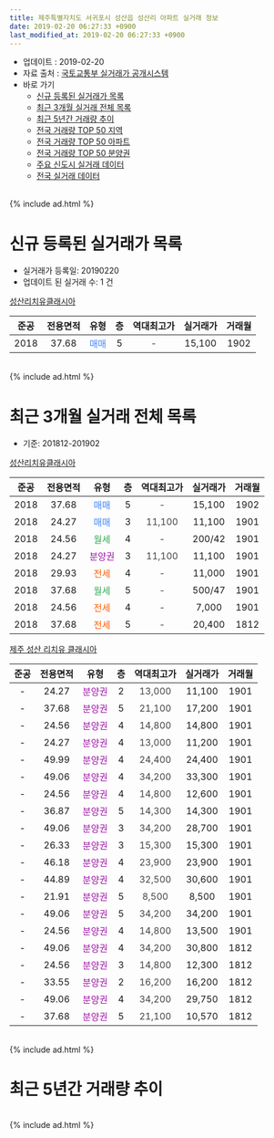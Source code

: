 ```yaml
---
title: 제주특별자치도 서귀포시 성산읍 성산리 아파트 실거래 정보
date: 2019-02-20 06:27:33 +0900
last_modified_at: 2019-02-20 06:27:33 +0900
---
```


* 업데이트 : 2019-02-20
* 자료 출처 : [국토교통부 실거래가 공개시스템](http://rt.molit.go.kr)
* 바로 가기
    * [신규 등록된 실거래가 목록](#신규-등록된-실거래가-목록)
    * [최근 3개월 실거래 전체 목록](#최근-3개월-실거래-전체-목록)
    * [최근 5년간 거래량 추이](#최근-5년간-거래량-추이)
    * [전국 거래량 TOP 50 지역](https://inasie.github.io/apt-trade-info/최근-3개월-전국에서-가장-거래가-많이-발생한-지역)
    * [전국 거래량 TOP 50 아파트](https://inasie.github.io/apt-trade-info/최근-3개월-전국에서-가장-거래가-많이-발생한-아파트)
    * [전국 거래량 TOP 50 분양권](https://inasie.github.io/apt-trade-info/최근-3개월-전국에서-가장-거래가-많이-발생한-분양권)
    * [주요 신도시 실거래 데이터](https://inasie.github.io/apt-trade-info/주요-신도시)
    * [전국 실거래 데이터](https://inasie.github.io/apt-trade-info/전국)
<br>
{% include ad.html %}
<br>

# 신규 등록된 실거래가 목록
* 실거래가 등록일: 20190220
* 업데이트 된 실거래 수: 1 건


[성산리치유클래시아](https://search.naver.com/search.naver?query=%EC%A0%9C%EC%A3%BC%ED%8A%B9%EB%B3%84%EC%9E%90%EC%B9%98%EB%8F%84+%EC%84%9C%EA%B7%80%ED%8F%AC%EC%8B%9C+%EC%84%B1%EC%82%B0%EC%9D%8D+%EC%84%B1%EC%82%B0%EB%A6%AC+%EC%84%B1%EC%82%B0%EB%A6%AC%EC%B9%98%EC%9C%A0%ED%81%B4%EB%9E%98%EC%8B%9C%EC%95%84)

|준공|전용면적|유형|층|역대최고가|실거래가|거래월|
|:---:|:---:|:---:|:---:|:---:|:---:|:---:|
|2018|37.68|<span style="color:#4285f3">매매</span>|5|<span style="color:#444444">-</span>|15,100|1902|


<br>
{% include ad.html %}
<br>

# 최근 3개월 실거래 전체 목록
* 기준: 201812-201902


[성산리치유클래시아](https://search.naver.com/search.naver?query=%EC%A0%9C%EC%A3%BC%ED%8A%B9%EB%B3%84%EC%9E%90%EC%B9%98%EB%8F%84+%EC%84%9C%EA%B7%80%ED%8F%AC%EC%8B%9C+%EC%84%B1%EC%82%B0%EC%9D%8D+%EC%84%B1%EC%82%B0%EB%A6%AC+%EC%84%B1%EC%82%B0%EB%A6%AC%EC%B9%98%EC%9C%A0%ED%81%B4%EB%9E%98%EC%8B%9C%EC%95%84)

|준공|전용면적|유형|층|역대최고가|실거래가|거래월|
|:---:|:---:|:---:|:---:|:---:|:---:|:---:|
|2018|37.68|<span style="color:#4285f3">매매</span>|5|<span style="color:#444444">-</span>|15,100|1902|
|2018|24.27|<span style="color:#4285f3">매매</span>|3|<span style="color:#444444">11,100</span>|11,100|1901|
|2018|24.56|<span style="color:#34a853">월세</span>|4|<span style="color:#444444">-</span>|200/42|1901|
|2018|24.27|<span style="color:#9C11A5">분양권</span>|3|<span style="color:#444444">11,100</span>|11,100|1901|
|2018|29.93|<span style="color:#ff5a00">전세</span>|4|<span style="color:#444444">-</span>|11,000|1901|
|2018|37.68|<span style="color:#34a853">월세</span>|5|<span style="color:#444444">-</span>|500/47|1901|
|2018|24.56|<span style="color:#ff5a00">전세</span>|4|<span style="color:#444444">-</span>|7,000|1901|
|2018|37.68|<span style="color:#ff5a00">전세</span>|5|<span style="color:#444444">-</span>|20,400|1812|

[제주 성산 리치유 클래시아](https://search.naver.com/search.naver?query=%EC%A0%9C%EC%A3%BC%ED%8A%B9%EB%B3%84%EC%9E%90%EC%B9%98%EB%8F%84+%EC%84%9C%EA%B7%80%ED%8F%AC%EC%8B%9C+%EC%84%B1%EC%82%B0%EC%9D%8D+%EC%84%B1%EC%82%B0%EB%A6%AC+%EC%A0%9C%EC%A3%BC+%EC%84%B1%EC%82%B0+%EB%A6%AC%EC%B9%98%EC%9C%A0+%ED%81%B4%EB%9E%98%EC%8B%9C%EC%95%84)

|준공|전용면적|유형|층|역대최고가|실거래가|거래월|
|:---:|:---:|:---:|:---:|:---:|:---:|:---:|
|-|24.27|<span style="color:#9C11A5">분양권</span>|2|<span style="color:#444444">13,000</span>|11,100|1901|
|-|37.68|<span style="color:#9C11A5">분양권</span>|5|<span style="color:#444444">21,100</span>|17,200|1901|
|-|24.56|<span style="color:#9C11A5">분양권</span>|4|<span style="color:#444444">14,800</span>|14,800|1901|
|-|24.27|<span style="color:#9C11A5">분양권</span>|4|<span style="color:#444444">13,000</span>|11,200|1901|
|-|49.99|<span style="color:#9C11A5">분양권</span>|4|<span style="color:#444444">24,400</span>|24,400|1901|
|-|49.06|<span style="color:#9C11A5">분양권</span>|4|<span style="color:#444444">34,200</span>|33,300|1901|
|-|24.56|<span style="color:#9C11A5">분양권</span>|4|<span style="color:#444444">14,800</span>|12,600|1901|
|-|36.87|<span style="color:#9C11A5">분양권</span>|5|<span style="color:#444444">14,300</span>|14,300|1901|
|-|49.06|<span style="color:#9C11A5">분양권</span>|3|<span style="color:#444444">34,200</span>|28,700|1901|
|-|26.33|<span style="color:#9C11A5">분양권</span>|3|<span style="color:#444444">15,300</span>|15,300|1901|
|-|46.18|<span style="color:#9C11A5">분양권</span>|4|<span style="color:#444444">23,900</span>|23,900|1901|
|-|44.89|<span style="color:#9C11A5">분양권</span>|4|<span style="color:#444444">32,500</span>|30,600|1901|
|-|21.91|<span style="color:#9C11A5">분양권</span>|5|<span style="color:#444444">8,500</span>|8,500|1901|
|-|49.06|<span style="color:#9C11A5">분양권</span>|5|<span style="color:#444444">34,200</span>|34,200|1901|
|-|24.56|<span style="color:#9C11A5">분양권</span>|4|<span style="color:#444444">14,800</span>|13,500|1901|
|-|49.06|<span style="color:#9C11A5">분양권</span>|4|<span style="color:#444444">34,200</span>|30,800|1812|
|-|24.56|<span style="color:#9C11A5">분양권</span>|3|<span style="color:#444444">14,800</span>|12,300|1812|
|-|33.55|<span style="color:#9C11A5">분양권</span>|2|<span style="color:#444444">16,200</span>|16,200|1812|
|-|49.06|<span style="color:#9C11A5">분양권</span>|4|<span style="color:#444444">34,200</span>|29,750|1812|
|-|37.68|<span style="color:#9C11A5">분양권</span>|5|<span style="color:#444444">21,100</span>|10,570|1812|


<br>
{% include ad.html %}
<br>

# 최근 5년간 거래량 추이


<div style="width:100%;">
    <canvas id="deal_progress" height="200"></canvas>
</div>

<script>
new Chart(document.getElementById("deal_progress"), {
    type: 'line',
    data: {
        labels: ['201402','201403','201404','201405','201406','201407','201408','201409','201410','201411','201412','201501','201502','201503','201504','201505','201506','201507','201508','201509','201510','201511','201512','201601','201602','201603','201604','201605','201606','201607','201608','201609','201610','201611','201612','201701','201702','201703','201704','201705','201706','201707','201708','201709','201710','201711','201712','201801','201802','201803','201804','201805','201806','201807','201808','201809','201810','201811','201812','201901','201902'],
        datasets: [{
            label: '매매',
            pointRadius: 1,
            data: [0, 0, 0, 0, 0, 0, 0, 0, 0, 0, 0, 0, 0, 0, 0, 0, 0, 0, 0, 0, 0, 0, 0, 0, 0, 0, 0, 0, 0, 0, 0, 0, 0, 0, 0, 0, 0, 0, 0, 0, 0, 0, 0, 0, 0, 0, 0, 1, 2, 1, 4, 2, 1, 0, 3, 1, 1, 2, 5, 17, 1],
            borderColor: "rgba(255, 201, 14, 1)",
            backgroundColor: "rgba(255, 201, 14, 0.5)",
            fill: false,
            lineTension: 0
        },{
            label: '전월세',
            pointRadius: 1,
            data: [0, 0, 0, 0, 0, 0, 0, 0, 0, 0, 0, 0, 0, 0, 0, 0, 0, 0, 0, 0, 0, 0, 0, 0, 0, 0, 0, 0, 0, 0, 0, 0, 0, 0, 0, 0, 0, 0, 0, 0, 0, 0, 0, 0, 0, 0, 0, 0, 0, 0, 0, 0, 0, 0, 0, 0, 0, 0, 1, 4, 0],
            borderColor: "rgba(0, 141, 185, 1)",
            backgroundColor: "rgba(0, 141, 185, 0.5)",
            fill: false,
            lineTension: 0
        }
        ]
    },
    options: {
        responsive: true,
        title: {
            display: false
        },
        tooltips: {
            mode: 'index',
            intersect: false
        },
        hover: {
            mode: 'nearest',
            intersect: true
        },
        scales: {
            xAxes: [{
                display: true,
                scaleLabel: {
                    display: true,
                    labelString: '년/월'
                }
            }],
            yAxes: [{
                display: true,
                ticks: {
                    suggestedMin: 0,
                },
                scaleLabel: {
                    display: true,
                    labelString: '실거래 수'
                }
            }]
        }
    }
});

</script>


<br>
{% include ad.html %}
<br>

